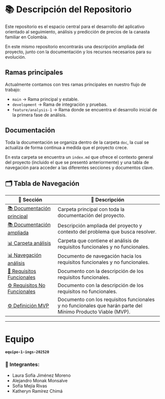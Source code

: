 # 📚 Descripción del Repositorio

Este repositorio es el espacio central para el desarrollo del aplicativo orientado al seguimiento, análisis y predicción de precios de la canasta familiar en Colombia.

En este mismo repositorio encontrarás una descripción ampliada del proyecto, junto con la documentación y los recursos necesarios para su evolución.

## Ramas principales

Actualmente contamos con tres ramas principales en nuestro flujo de trabajo:

- `main` → Rama principal y estable.
- `development` → Rama de integración y pruebas.
- `feature/analysis-1` → Rama donde se encuentra el desarrollo inicial de la primera fase de análisis.

## Documentación

Toda la documentación se organiza dentro de la carpeta `doc`, la cual se actualiza de forma continua a medida que el proyecto crece.

En esta carpeta se encuentra un `index.md` que ofrece el contexto general del proyecto (incluido el que se presentó anteriormente) y una tabla de navegación para acceder a las diferentes secciones y documentos clave.

## 🗂️ Tabla de Navegación

| 🚀 Sección         | 📄 Descripción |
|--------------------|---------------|
| [📚 Documentación principal](./doc) | Carpeta principal con toda la documentación del proyecto. |
| [📚 Documentación ampliada](./doc/index.md) | Descripción ampliada del proyecto y contexto del problema que busca resolver. |
| [📊 Carpeta análisis](./doc/analysis) | Carpeta que contiene el análisis de requisitos funcionales y no funcionales. |
| [📊 Navegación análisis](./doc/analysis/index.md) | Documento de navegación hacia los requisitos funcionales y no funcionales. |
| [📝 Requisitos Funcionales](./doc/analysis/requirements-fn.md) | Documento con la descripción de los requisitos funcionales. |
| [⚙️ Requisitos No Funcionales](./doc/analysis/requirements-nfn.md) | Documento con la descripción de los requisitos no funcionales. |
| [⚙️ Definición MVP](./doc/analysis/mvp.md) | Documento con los requisitos funcionales y no funcionales que harán parte del Mínimo Producto Viable (MVP). |

---

#  Equipo  
**`equipo-1-ings-202520`**  

### 🌟 Integrantes:
- Laura Sofía Jiménez Moreno  
- Alejandro Monak Monsalve  
- Sofía Mejía Rivas  
- Katheryn Ramírez Chimá  

